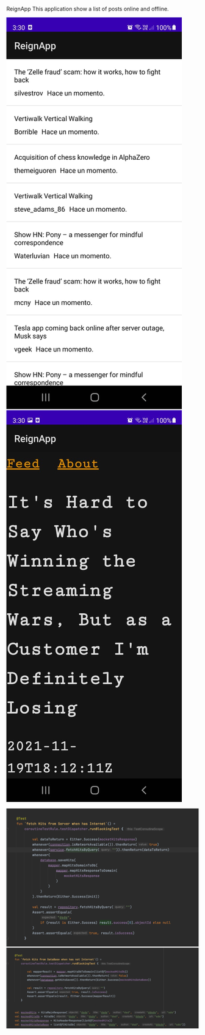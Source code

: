 ReignApp
This application show a list of posts online and offline.

![Image 1](images/Image_list.jpeg)
![Image 1](images/Image_webView.jpeg)



![Image 1](images/unitTestOne.png)
![Image 1](images/unitTestTwo.png)

